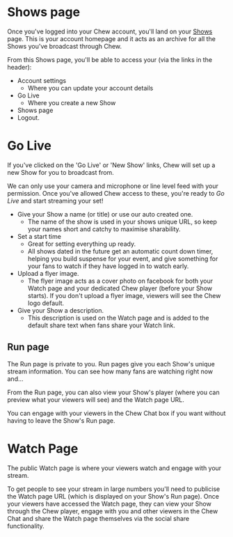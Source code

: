 
# Shows page

Once you've logged into your Chew account, you'll land on your [Shows](http://chew.tv/account/shows) page. This is your account homepage and it acts as an archive for all the Shows you've broadcast through Chew. 

From this Shows page, you'll be able to access your (via the links in the header): 

- Account settings
	- Where you can update your account details
- Go Live
	- Where you create a new Show
- Shows page
- Logout.  

# Go Live

If you've clicked on the 'Go Live' or 'New Show' links, Chew will set up a new Show for you to broadcast from. 

We can only use your camera and microphone or line level feed with your permission. Once you've allowed Chew access to these, you're ready to _Go Live_ and start streaming your set! 

- Give your Show a name (or title) or use our auto created one.
	- The name of the show is used in your shows unique URL, so keep your names short and catchy to maximise sharability. 
- Set a start time
	- Great for setting everything up ready. 
	- All shows dated in the future get an automatic count down timer, helping you build suspense for your event, and give something for your fans to watch if they have logged in to watch early.
- Upload a flyer image. 
	- The flyer image acts as a cover photo on facebook for both your Watch page and your dedicated Chew player (before your Show starts). If you don't upload a flyer image, viewers will see the Chew logo default. 
- Give your Show a description. 
	- This description is used on the Watch page and is added to the default share text when fans share your Watch link. 

## Run page

The Run page is private to you. Run pages give you each Show's unique stream information. You can see how many fans are watching right now and... 

From the Run page, you can also view your Show's player (where you can preview what your viewers will see) and the Watch page URL. 

You can engage with your viewers in the Chew Chat box if you want without having to leave the Show's Run page. 

# Watch Page

The public Watch page is where your viewers watch and engage with your stream. 

To get people to see your stream in large numbers you'll need to publicise the Watch page URL (which is displayed on your Show's Run page). Once your viewers have accessed the Watch page, they can view your Show through the Chew player, engage with you and other viewers in the Chew Chat and share the Watch page themselves via the social share functionality.
